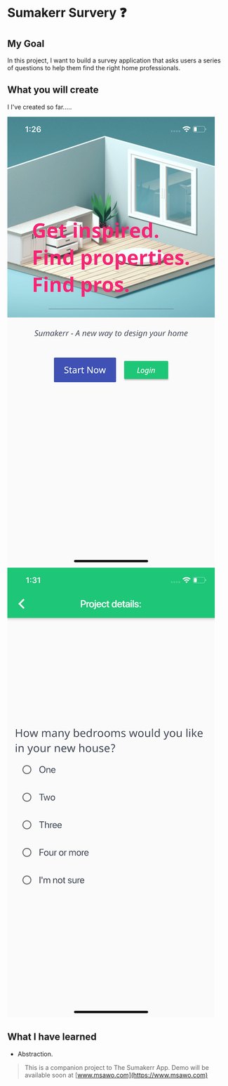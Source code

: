 # Sumakerr Survery ❓

## My Goal

In this project, I want to build a survey application that asks users a series of questions to help them find the right home professionals. 


## What you will create

I I've created so far.....

![Finished App](https://github.com/msawo/sumakerr_survey/blob/master/images/simulator/sumakerr_survey_01.png)
![Finished App](https://github.com/msawo/sumakerr_survey/blob/master/images/simulator/sumakerr_survey_03.png)

## What I have learned

- Abstraction.



>This is a companion project to The Sumakerr App. Demo will be available soon at [www.msawo.com](https://www.msawo.com)
